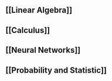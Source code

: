 
## [[Linear Algebra]]

## [[Calculus]]

## [[Neural Networks]]

## [[Probability and Statistic]]



